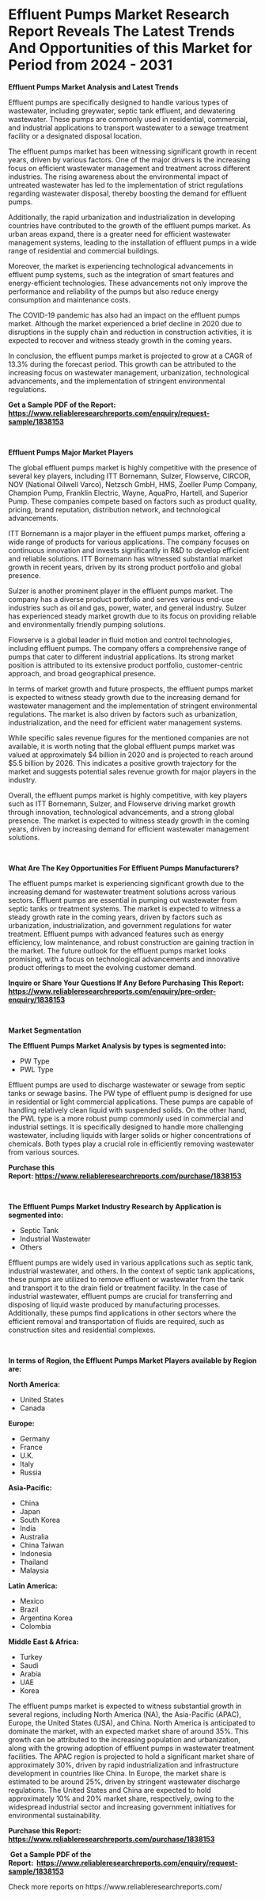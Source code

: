 <p><h1>Effluent Pumps Market Research Report Reveals The Latest Trends And Opportunities of this Market for Period from 2024 - 2031</h1></p><p><strong>Effluent Pumps Market Analysis and Latest Trends</strong></p>
<p><p>Effluent pumps are specifically designed to handle various types of wastewater, including greywater, septic tank effluent, and dewatering wastewater. These pumps are commonly used in residential, commercial, and industrial applications to transport wastewater to a sewage treatment facility or a designated disposal location.</p><p>The effluent pumps market has been witnessing significant growth in recent years, driven by various factors. One of the major drivers is the increasing focus on efficient wastewater management and treatment across different industries. The rising awareness about the environmental impact of untreated wastewater has led to the implementation of strict regulations regarding wastewater disposal, thereby boosting the demand for effluent pumps.</p><p>Additionally, the rapid urbanization and industrialization in developing countries have contributed to the growth of the effluent pumps market. As urban areas expand, there is a greater need for efficient wastewater management systems, leading to the installation of effluent pumps in a wide range of residential and commercial buildings.</p><p>Moreover, the market is experiencing technological advancements in effluent pump systems, such as the integration of smart features and energy-efficient technologies. These advancements not only improve the performance and reliability of the pumps but also reduce energy consumption and maintenance costs.</p><p>The COVID-19 pandemic has also had an impact on the effluent pumps market. Although the market experienced a brief decline in 2020 due to disruptions in the supply chain and reduction in construction activities, it is expected to recover and witness steady growth in the coming years.</p><p>In conclusion, the effluent pumps market is projected to grow at a CAGR of 13.3% during the forecast period. This growth can be attributed to the increasing focus on wastewater management, urbanization, technological advancements, and the implementation of stringent environmental regulations.</p></p>
<p><strong>Get a Sample PDF of the Report:&nbsp; <a href="https://www.reliableresearchreports.com/enquiry/request-sample/1838153">https://www.reliableresearchreports.com/enquiry/request-sample/1838153</a></strong></p>
<p>&nbsp;</p>
<p><strong>Effluent Pumps Major Market Players</strong></p>
<p><p>The global effluent pumps market is highly competitive with the presence of several key players, including ITT Bornemann, Sulzer, Flowserve, CIRCOR, NOV (National Oilwell Varco), Netzsch GmbH, HMS, Zoeller Pump Company, Champion Pump, Franklin Electric, Wayne, AquaPro, Hartell, and Superior Pump. These companies compete based on factors such as product quality, pricing, brand reputation, distribution network, and technological advancements.</p><p>ITT Bornemann is a major player in the effluent pumps market, offering a wide range of products for various applications. The company focuses on continuous innovation and invests significantly in R&D to develop efficient and reliable solutions. ITT Bornemann has witnessed substantial market growth in recent years, driven by its strong product portfolio and global presence.</p><p>Sulzer is another prominent player in the effluent pumps market. The company has a diverse product portfolio and serves various end-use industries such as oil and gas, power, water, and general industry. Sulzer has experienced steady market growth due to its focus on providing reliable and environmentally friendly pumping solutions.</p><p>Flowserve is a global leader in fluid motion and control technologies, including effluent pumps. The company offers a comprehensive range of pumps that cater to different industrial applications. Its strong market position is attributed to its extensive product portfolio, customer-centric approach, and broad geographical presence.</p><p>In terms of market growth and future prospects, the effluent pumps market is expected to witness steady growth due to the increasing demand for wastewater management and the implementation of stringent environmental regulations. The market is also driven by factors such as urbanization, industrialization, and the need for efficient water management systems.</p><p>While specific sales revenue figures for the mentioned companies are not available, it is worth noting that the global effluent pumps market was valued at approximately $4 billion in 2020 and is projected to reach around $5.5 billion by 2026. This indicates a positive growth trajectory for the market and suggests potential sales revenue growth for major players in the industry.</p><p>Overall, the effluent pumps market is highly competitive, with key players such as ITT Bornemann, Sulzer, and Flowserve driving market growth through innovation, technological advancements, and a strong global presence. The market is expected to witness steady growth in the coming years, driven by increasing demand for efficient wastewater management solutions.</p></p>
<p>&nbsp;</p>
<p><strong>What Are The Key Opportunities For Effluent Pumps Manufacturers?</strong></p>
<p><p>The effluent pumps market is experiencing significant growth due to the increasing demand for wastewater treatment solutions across various sectors. Effluent pumps are essential in pumping out wastewater from septic tanks or treatment systems. The market is expected to witness a steady growth rate in the coming years, driven by factors such as urbanization, industrialization, and government regulations for water treatment. Effluent pumps with advanced features such as energy efficiency, low maintenance, and robust construction are gaining traction in the market. The future outlook for the effluent pumps market looks promising, with a focus on technological advancements and innovative product offerings to meet the evolving customer demand.</p></p>
<p><strong>Inquire or Share Your Questions If Any Before Purchasing This Report: <a href="https://www.reliableresearchreports.com/enquiry/pre-order-enquiry/1838153">https://www.reliableresearchreports.com/enquiry/pre-order-enquiry/1838153</a></strong></p>
<p>&nbsp;</p>
<p><strong>Market Segmentation</strong></p>
<p><strong>The Effluent Pumps Market Analysis by types is segmented into:</strong></p>
<p><ul><li>PW Type</li><li>PWL Type</li></ul></p>
<p><p>Effluent pumps are used to discharge wastewater or sewage from septic tanks or sewage basins. The PW type of effluent pump is designed for use in residential or light commercial applications. These pumps are capable of handling relatively clean liquid with suspended solids. On the other hand, the PWL type is a more robust pump commonly used in commercial and industrial settings. It is specifically designed to handle more challenging wastewater, including liquids with larger solids or higher concentrations of chemicals. Both types play a crucial role in efficiently removing wastewater from various sources.</p></p>
<p><strong>Purchase this Report:&nbsp;<a href="https://www.reliableresearchreports.com/purchase/1838153">https://www.reliableresearchreports.com/purchase/1838153</a></strong></p>
<p>&nbsp;</p>
<p><strong>The Effluent Pumps Market Industry Research by Application is segmented into:</strong></p>
<p><ul><li>Septic Tank</li><li>Industrial Wastewater</li><li>Others</li></ul></p>
<p><p>Effluent pumps are widely used in various applications such as septic tank, industrial wastewater, and others. In the context of septic tank applications, these pumps are utilized to remove effluent or wastewater from the tank and transport it to the drain field or treatment facility. In the case of industrial wastewater, effluent pumps are crucial for transferring and disposing of liquid waste produced by manufacturing processes. Additionally, these pumps find applications in other sectors where the efficient removal and transportation of fluids are required, such as construction sites and residential complexes.</p></p>
<p>&nbsp;</p>
<p><strong>In terms of Region, the Effluent Pumps Market Players available by Region are:</strong></p>
<p>
    <p> <strong> North America: </strong>
        <ul>
            <li>United States</li>
            <li>Canada</li>
        </ul>
        </p> 
    <p> <strong> Europe: </strong>
        <ul>
            <li>Germany</li>
            <li>France</li>
            <li>U.K.</li>
            <li>Italy</li>
            <li>Russia</li>
        </ul>
        </p> 
    <p> <strong> Asia-Pacific: </strong>
        <ul>
            <li>China</li>
            <li>Japan</li>
            <li>South Korea</li>
            <li>India</li>
            <li>Australia</li>
            <li>China Taiwan</li>
            <li>Indonesia</li>
            <li>Thailand</li>
            <li>Malaysia</li>
        </ul>
        </p> 
    <p> <strong> Latin America: </strong>
        <ul>
            <li>Mexico</li>
            <li>Brazil</li>
            <li>Argentina Korea</li>
            <li>Colombia</li>
        </ul>
        </p> 
    <p> <strong> Middle East & Africa: </strong>
        <ul>
            <li>Turkey</li>
            <li>Saudi</li>
            <li>Arabia</li>
            <li>UAE</li>
            <li>Korea</li>
        </ul>
    </p>
    </p>
<p><p>The effluent pumps market is expected to witness substantial growth in several regions, including North America (NA), the Asia-Pacific (APAC), Europe, the United States (USA), and China. North America is anticipated to dominate the market, with an expected market share of around 35%. This growth can be attributed to the increasing population and urbanization, along with the growing adoption of effluent pumps in wastewater treatment facilities. The APAC region is projected to hold a significant market share of approximately 30%, driven by rapid industrialization and infrastructure development in countries like China. In Europe, the market share is estimated to be around 25%, driven by stringent wastewater discharge regulations. The United States and China are expected to hold approximately 10% and 20% market share, respectively, owing to the widespread industrial sector and increasing government initiatives for environmental sustainability.</p></p>
<p><strong>Purchase this Report: <a href="https://www.reliableresearchreports.com/purchase/1838153">https://www.reliableresearchreports.com/purchase/1838153</a></strong></p>
<p>&nbsp;<strong>Get a Sample PDF of the Report:&nbsp;&nbsp;<a href="https://www.reliableresearchreports.com/enquiry/request-sample/1838153">https://www.reliableresearchreports.com/enquiry/request-sample/1838153</a></strong></p>
<p><strong></strong></p>
<p>Check more reports on https://www.reliableresearchreports.com/</p>